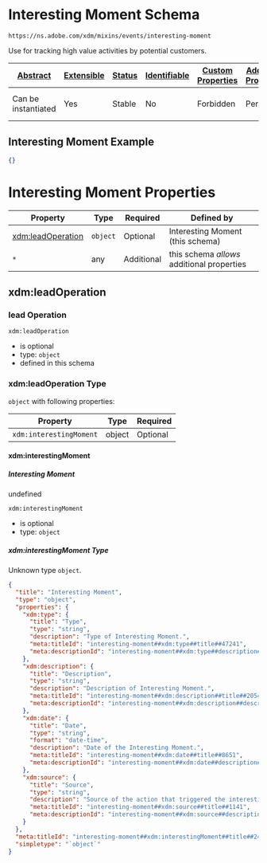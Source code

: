 
# Interesting Moment Schema

```
https://ns.adobe.com/xdm/mixins/events/interesting-moment
```

Use for tracking high value activities by potential customers.

| [Abstract](../../../../abstract.md) | [Extensible](../../../../extensions.md) | [Status](../../../../status.md) | [Identifiable](../../../../id.md) | [Custom Properties](../../../../extensions.md) | [Additional Properties](../../../../extensions.md) | Defined In |
|-------------------------------------|-----------------------------------------|---------------------------------|-----------------------------------|------------------------------------------------|----------------------------------------------------|------------|
| Can be instantiated | Yes | Stable | No | Forbidden | Permitted | [fieldgroups/experience-event/events/interesting-moment.schema.json](fieldgroups/experience-event/events/interesting-moment.schema.json) |

## Interesting Moment Example
```json
{}
```

# Interesting Moment Properties

| Property | Type | Required | Defined by |
|----------|------|----------|------------|
| [xdm:leadOperation](#xdmleadoperation) | `object` | Optional | Interesting Moment (this schema) |
| `*` | any | Additional | this schema *allows* additional properties |

## xdm:leadOperation
### lead Operation

`xdm:leadOperation`
* is optional
* type: `object`
* defined in this schema

### xdm:leadOperation Type


`object` with following properties:


| Property | Type | Required |
|----------|------|----------|
| `xdm:interestingMoment`| object | Optional |



#### xdm:interestingMoment
##### Interesting Moment

undefined

`xdm:interestingMoment`
* is optional
* type: `object`

##### xdm:interestingMoment Type

Unknown type `object`.

```json
{
  "title": "Interesting Moment",
  "type": "object",
  "properties": {
    "xdm:type": {
      "title": "Type",
      "type": "string",
      "description": "Type of Interesting Moment.",
      "meta:titleId": "interesting-moment##xdm:type##title##47241",
      "meta:descriptionId": "interesting-moment##xdm:type##description##99611"
    },
    "xdm:description": {
      "title": "Description",
      "type": "string",
      "description": "Description of Interesting Moment.",
      "meta:titleId": "interesting-moment##xdm:description##title##20541",
      "meta:descriptionId": "interesting-moment##xdm:description##description##58861"
    },
    "xdm:date": {
      "title": "Date",
      "type": "string",
      "format": "date-time",
      "description": "Date of the Interesting Moment.",
      "meta:titleId": "interesting-moment##xdm:date##title##8651",
      "meta:descriptionId": "interesting-moment##xdm:date##description##99781"
    },
    "xdm:source": {
      "title": "Source",
      "type": "string",
      "description": "Source of the action that triggered the interesting moment.",
      "meta:titleId": "interesting-moment##xdm:source##title##1141",
      "meta:descriptionId": "interesting-moment##xdm:source##description##2171"
    }
  },
  "meta:titleId": "interesting-moment##xdm:interestingMoment##title##24181",
  "simpletype": "`object`"
}
```









